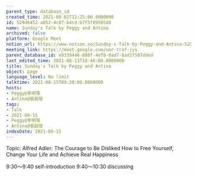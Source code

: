 ```yaml
---
parent_type: database_id
created_time: 2021-08-02T12:25:00.0000000
id: 529d6452-a052-4c07-b4cd-b7f5f89585d0
name: Sunday's Talk by Peggy and Antina
archived: false
platform: Google Meet
notion_url: https://www.notion.so/Sunday-s-Talk-by-Peggy-and-Antina-529d6452a0524c07b4cdb7f5f89585d0
meeting_link: https://meet.google.com/uor-traf-jys
parent_database_id: e9339446-880f-4ef0-8ad7-8ad1f507dded
last_edited_time: 2021-08-13T18:46:00.0000000
title: Sunday's Talk by Peggy and Antina
object: page
language_level: No limit
talktime: 2021-08-15T09:30:00.0000000
hosts:
- Peggy@李明霈
- Antina@張庭瑄
tags:
- Talk
- 2021-08-15
- Peggy@李明霈
- Antina@張庭瑄
indexDate: 2021-08-15
---
```


Topic: Alfred Adler: The Courage to Be Disliked
How to Free Yourself, Change Your Life and Achieve Real Happiness

9:30～9:40 self-introduction
9:40～10:30 discussing


